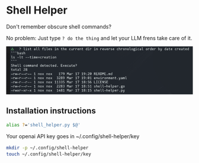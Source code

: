 #  Shell Helper

Don't remember obscure shell commands?

No problem: Just type `? do the thing` and let your LLM frens take care of it.

![Sample Usage](sample_usage.png)

## Installation instructions

```bash
alias ?='shell_helper.py $@'
```

Your openai API key goes in ~/.config/shell-helper/key

```bash
mkdir -p ~/.config/shell-helper
touch ~/.config/shell-helper/key
```

